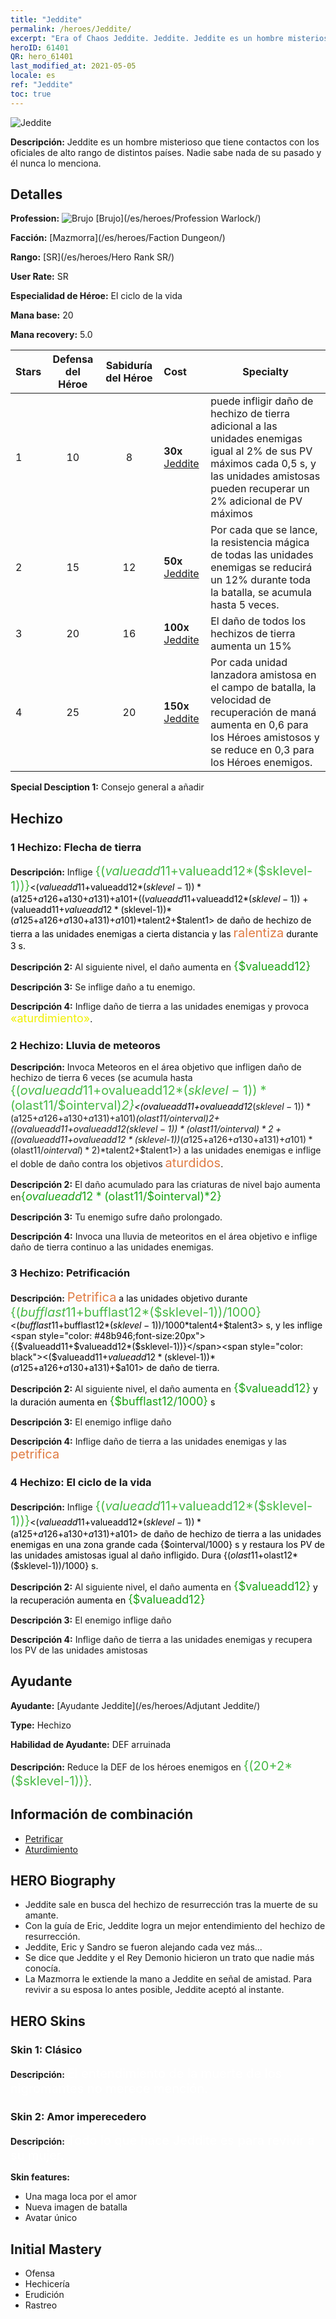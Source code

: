 ```yaml
---
title: "Jeddite"
permalink: /heroes/Jeddite/
excerpt: "Era of Chaos Jeddite. Jeddite. Jeddite es un hombre misterioso que tiene contactos con los oficiales de alto rango de distintos países. Nadie sabe nada de su pasado y él nunca lo menciona."
heroID: 61401
QR: hero_61401
last_modified_at: 2021-05-05
locale: es
ref: "Jeddite"
toc: true
---
```

  ![Jeddite](/images/h/h_Jeddite.jpg)

 **Descripción:** Jeddite es un hombre misterioso que tiene contactos con los oficiales de alto rango de distintos países. Nadie sabe nada de su pasado y él nunca lo menciona.
## Detalles
 **Profession:** ![Brujo](/images/h/h_prof_11.png)  [Brujo](/es/heroes/Profession Warlock/)

 **Facción:** [Mazmorra](/es/heroes/Faction Dungeon/)

 **Rango:** [SR](/es/heroes/Hero Rank SR/)

 **User Rate:** SR

 **Especialidad de Héroe:** El ciclo de la vida

 **Mana base:** 20

 **Mana recovery:** 5.0


  | Stars | Defensa del Héroe | Sabiduría del Héroe | Cost |     Specialty     |
  |---------|:---------------:|:---------------:|:--|--------------------|
  |    1    | 10 | 8 | **30x** [Jeddite](/ItemsES/her_391/) | <El Ciclo de la Vida> puede infligir daño de hechizo de tierra adicional a las unidades enemigas igual al 2% de sus PV máximos cada 0,5 s, y las unidades amistosas pueden recuperar un 2% adicional de PV máximos |
  |    2    | 15 | 12 | **50x** [Jeddite](/ItemsES/her_391/) | Por cada <El Ciclo de la Vida> que se lance, la resistencia mágica de todas las unidades enemigas se reducirá un 12% durante toda la batalla, se acumula hasta 5 veces. |
  |    3    | 20 | 16 | **100x** [Jeddite](/ItemsES/her_391/) | El daño de todos los hechizos de tierra aumenta un 15% |
  |    4    | 25 | 20 | **150x** [Jeddite](/ItemsES/her_391/) | Por cada unidad lanzadora amistosa en el campo de batalla, la velocidad de recuperación de maná aumenta en 0,6 para los Héroes amistosos y se reduce en 0,3 para los Héroes enemigos. |

 **Special Desciption 1:** Consejo general a añadir

## Hechizo
### 1 Hechizo: Flecha de tierra
 **Descripción:** Inflige <span style="color: #48b946;font-size:20px">{($valueadd11+$valueadd12*($sklevel-1))}</span><span style="color: black"><($valueadd11+$valueadd12*($sklevel-1))*($a125+$a126+$a130+$a131)+$a101+(($valueadd11+$valueadd12*($sklevel-1))+($valueadd11+$valueadd12*($sklevel-1))*($a125+$a126+$a130+$a131)+$a101)*$talent2+$talent1> de daño de hechizo de tierra a las unidades enemigas a cierta distancia y las <span style="color: #e07c44;font-size:20px">ralentiza</span><span style="color: black"> durante 3 s.

 **Descripción 2:** Al siguiente nivel, el daño aumenta en <span style="color: #1ca216;font-size:18px">{$valueadd12}</span><span style="color: black">

 **Descripción 3:** Se inflige daño a tu enemigo.

 **Descripción 4:** Inflige daño de tierra a las unidades enemigas y provoca <span style="color: #f0f000;font-size:18px">«aturdimiento»</span><span style="color: black">.

### 2 Hechizo: Lluvia de meteoros
 **Descripción:** Invoca Meteoros en el área objetivo que infligen daño de hechizo de tierra 6 veces (se acumula hasta <span style="color: #48b946;font-size:20px">{($ovalueadd11+$ovalueadd12*($sklevel-1))*($olast11/$ointerval)*2}</span><span style="color: black"><($ovalueadd11+$ovalueadd12*($sklevel-1))*($a125+$a126+$a130+$a131)+$a101)*($olast11/$ointerval)*2+(($ovalueadd11+$ovalueadd12*($sklevel-1))*($olast11/$ointerval)*2+(($ovalueadd11+$ovalueadd12*($sklevel-1))*($a125+$a126+$a130+$a131)+$a101)*($olast11/$ointerval)*2)*$talent2+$talent1>) a las unidades enemigas e inflige el doble de daño contra los objetivos <span style="color: #e07c44;font-size:20px">aturdidos</span><span style="color: black">.

 **Descripción 2:** El daño acumulado para las criaturas de nivel bajo aumenta en<span style="color: #1ca216;font-size:18px">{$ovalueadd12*($olast11/$ointerval)*2}</span><span style="color: black">

 **Descripción 3:** Tu enemigo sufre daño prolongado.

 **Descripción 4:** Invoca una lluvia de meteoritos en el área objetivo e inflige daño de tierra continuo a las unidades enemigas.

### 3 Hechizo: Petrificación
 **Descripción:** <span style="color: #e07c44;font-size:20px">Petrifica</span><span style="color: black"> a las unidades objetivo durante <span style="color: #48b946;font-size:20px">{($bufflast11+$bufflast12*($sklevel-1))/1000}</span><span style="color: black"><($bufflast11+$bufflast12*($sklevel-1))/1000*$talent4+$talent3> s, y les inflige <span style="color: #48b946;font-size:20px">{($valueadd11+$valueadd12*($sklevel-1))}</span><span style="color: black"><($valueadd11+$valueadd12*($sklevel-1))*($a125+$a126+$a130+$a131)+$a101> de daño de tierra.

 **Descripción 2:** Al siguiente nivel, el daño aumenta en <span style="color: #1ca216;font-size:18px">{$valueadd12}</span><span style="color: black"> y la duración aumenta en <span style="color: #1ca216;font-size:18px">{$bufflast12/1000}</span><span style="color: black"> s

 **Descripción 3:** El enemigo inflige daño

 **Descripción 4:** Inflige daño de tierra a las unidades enemigas y las <span style="color: #e07c44;font-size:20px">petrifica</span><span style="color: black">

### 4 Hechizo: El ciclo de la vida
 **Descripción:** Inflige <span style="color: #48b946;font-size:20px">{($valueadd11+$valueadd12*($sklevel-1))}</span><span style="color: black"><($valueadd11+$valueadd12*($sklevel-1))*($a125+$a126+$a130+$a131)+$a101> de daño de hechizo de tierra a las unidades enemigas en una zona grande cada {$ointerval/1000} s y restaura los PV de las unidades amistosas igual al daño infligido. Dura {($olast11+$olast12*($sklevel-1))/1000} s.

 **Descripción 2:** Al siguiente nivel, el daño aumenta en <span style="color: #1ca216;font-size:18px">{$valueadd12}</span><span style="color: black"> y la recuperación aumenta en <span style="color: #1ca216;font-size:18px">{$valueadd12}</span><span style="color: black">

 **Descripción 3:** El enemigo inflige daño

 **Descripción 4:** Inflige daño de tierra a las unidades enemigas y recupera los PV de las unidades amistosas


## Ayudante

 **Ayudante:**  [Ayudante Jeddite](/es/heroes/Adjutant Jeddite/) 

 **Type:**  Hechizo 

 **Habilidad de Ayudante:**  DEF arruinada 

 **Descripción:** Reduce la DEF de los héroes enemigos en <span style="color: #48b946;font-size:20px">{(20+2*($sklevel-1))}</span><span style="color: black">.

## Información de combinación

* [Petrificar](/es/combination/Petrificar/) 
* [Aturdimiento](/es/combination/Aturdimiento/) 

## HERO Biography
   - Jeddite sale en busca del hechizo de resurrección tras la muerte de su amante.
   - Con la guía de Eric, Jeddite logra un mejor entendimiento del hechizo de resurrección.
   - Jeddite, Eric y Sandro se fueron alejando cada vez más...
   - Se dice que Jeddite y el Rey Demonio hicieron un trato que nadie más conocía.
   - La Mazmorra le extiende la mano a Jeddite en señal de amistad. Para revivir a su esposa lo antes posible, Jeddite aceptó al instante.

## HERO Skins
### Skin 1: **Clásico**

 **Descripción:** <span style="color: #ffffff;font-size:20px">El entendimiento de la muerte de los nigromantes no merece mención.</span>


### Skin 2: **Amor imperecedero**

 **Descripción:** <span style="color: #ffffff;font-size:20px">Todo lo que hace Jeddite es para revivir a su mujer.</span>

 **Skin features:** 

   - Una maga loca por el amor
   - Nueva imagen de batalla
   - Avatar único


## Initial Mastery
   - Ofensa
   - Hechicería
   - Erudición
   - Rastreo
